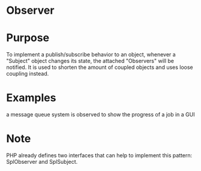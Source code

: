 # Observer

# Purpose
To implement a publish/subscribe behavior to an object, whenever a "Subject" object changes its state, the attached "Observers" will be notified. It is used to shorten the amount of coupled objects and uses loose coupling instead.

# Examples
a message queue system is observed to show the progress of a job in a GUI

# Note
PHP already defines two interfaces that can help to implement this pattern: SplObserver and SplSubject.